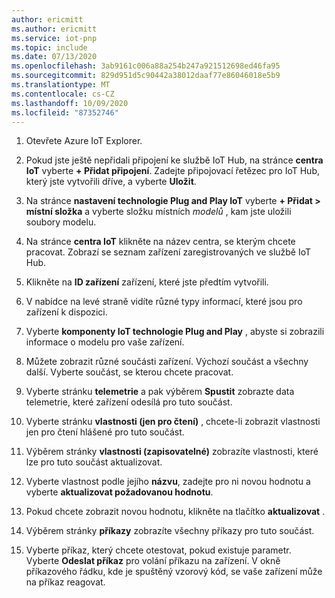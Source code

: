 ```yaml
---
author: ericmitt
ms.author: ericmitt
ms.service: iot-pnp
ms.topic: include
ms.date: 07/13/2020
ms.openlocfilehash: 3ab9161c006a88a254b247a921512698ed46fa95
ms.sourcegitcommit: 829d951d5c90442a38012daaf77e86046018e5b9
ms.translationtype: MT
ms.contentlocale: cs-CZ
ms.lasthandoff: 10/09/2020
ms.locfileid: "87352746"
---
```

1. Otevřete Azure IoT Explorer.

1. Pokud jste ještě nepřidali připojení ke službě IoT Hub, na stránce **centra IoT** vyberte **+ Přidat připojení**. Zadejte připojovací řetězec pro IoT Hub, který jste vytvořili dříve, a vyberte **Uložit**.

1. Na stránce **nastavení technologie Plug and Play IoT** vyberte **+ Přidat > místní složka** a vyberte složku místních *modelů* , kam jste uložili soubory modelu.

1. Na stránce **centra IoT** klikněte na název centra, se kterým chcete pracovat. Zobrazí se seznam zařízení zaregistrovaných ve službě IoT Hub.

1. Klikněte na **ID zařízení** zařízení, které jste předtím vytvořili.

1. V nabídce na levé straně vidíte různé typy informací, které jsou pro zařízení k dispozici.

1. Vyberte **komponenty IoT technologie Plug and Play** , abyste si zobrazili informace o modelu pro vaše zařízení.

1. Můžete zobrazit různé součásti zařízení. Výchozí součást a všechny další. Vyberte součást, se kterou chcete pracovat.

1. Vyberte stránku **telemetrie** a pak výběrem **Spustit** zobrazte data telemetrie, které zařízení odesílá pro tuto součást.

1. Vyberte stránku **vlastnosti (jen pro čtení)** , chcete-li zobrazit vlastnosti jen pro čtení hlášené pro tuto součást.

1. Výběrem stránky **vlastnosti (zapisovatelné)** zobrazíte vlastnosti, které lze pro tuto součást aktualizovat.

1. Vyberte vlastnost podle jejího **názvu**, zadejte pro ni novou hodnotu a vyberte **aktualizovat požadovanou hodnotu**.

1. Pokud chcete zobrazit novou hodnotu, klikněte na tlačítko **aktualizovat** .

1. Výběrem stránky **příkazy** zobrazíte všechny příkazy pro tuto součást.

1. Vyberte příkaz, který chcete otestovat, pokud existuje parametr. Vyberte **Odeslat příkaz** pro volání příkazu na zařízení. V okně příkazového řádku, kde je spuštěný vzorový kód, se vaše zařízení může na příkaz reagovat.
